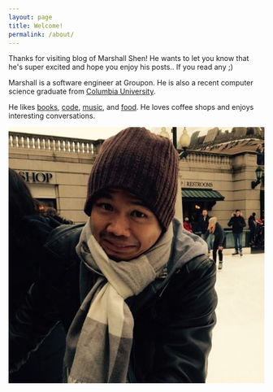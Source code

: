 ```yaml
---
layout: page
title: Welcome!
permalink: /about/
---
```


Thanks for visiting blog of Marshall Shen! He wants to let you know that he's super excited and hope you enjoy his posts.. If you read any ;)

Marshall is a software engineer at Groupon. He is also a recent computer science graduate from [Columbia University](http://www.columbia.edu/).

He likes [books](https://www.goodreads.com/user/show/11966831-marshall), [code](https://github.com/marshallshen), [music](https://soundcloud.com/marshalization), and [food](http://www.yummly.com/profile/MarshallShen55898). He loves coffee shops and enjoys interesting conversations.

![What an ice skating pro looks like](/images/me.jpg)

